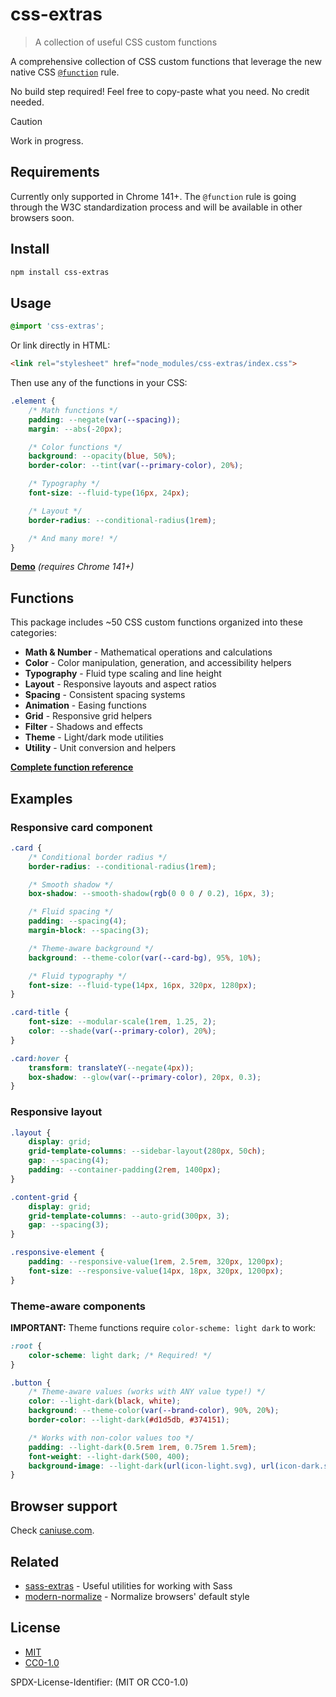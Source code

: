 # css-extras

> A collection of useful CSS custom functions

A comprehensive collection of CSS custom functions that leverage the new native CSS [`@function`](https://www.w3.org/TR/css-mixins-1/) rule.

No build step required! Feel free to copy-paste what you need. No credit needed.

> [!CAUTION]
> Work in progress.

## Requirements

Currently only supported in Chrome 141+. The `@function` rule is going through the W3C standardization process and will be available in other browsers soon.

## Install

```sh
npm install css-extras
```

## Usage

```css
@import 'css-extras';
```

Or link directly in HTML:

```html
<link rel="stylesheet" href="node_modules/css-extras/index.css">
```

Then use any of the functions in your CSS:

```css
.element {
	/* Math functions */
	padding: --negate(var(--spacing));
	margin: --abs(-20px);

	/* Color functions */
	background: --opacity(blue, 50%);
	border-color: --tint(var(--primary-color), 20%);

	/* Typography */
	font-size: --fluid-type(16px, 24px);

	/* Layout */
	border-radius: --conditional-radius(1rem);

	/* And many more! */
}
```

[**Demo**](https://sindresorhus.com/css-extras/example.html) *(requires Chrome 141+)*

## Functions

This package includes ~50 CSS custom functions organized into these categories:

- **Math & Number** - Mathematical operations and calculations
- **Color** - Color manipulation, generation, and accessibility helpers
- **Typography** - Fluid type scaling and line height
- **Layout** - Responsive layouts and aspect ratios
- **Spacing** - Consistent spacing systems
- **Animation** - Easing functions
- **Grid** - Responsive grid helpers
- **Filter** - Shadows and effects
- **Theme** - Light/dark mode utilities
- **Utility** - Unit conversion and helpers

**[Complete function reference](docs/functions.md)**

## Examples

### Responsive card component

```css
.card {
	/* Conditional border radius */
	border-radius: --conditional-radius(1rem);

	/* Smooth shadow */
	box-shadow: --smooth-shadow(rgb(0 0 0 / 0.2), 16px, 3);

	/* Fluid spacing */
	padding: --spacing(4);
	margin-block: --spacing(3);

	/* Theme-aware background */
	background: --theme-color(var(--card-bg), 95%, 10%);

	/* Fluid typography */
	font-size: --fluid-type(14px, 16px, 320px, 1280px);
}

.card-title {
	font-size: --modular-scale(1rem, 1.25, 2);
	color: --shade(var(--primary-color), 20%);
}

.card:hover {
	transform: translateY(--negate(4px));
	box-shadow: --glow(var(--primary-color), 20px, 0.3);
}
```

### Responsive layout

```css
.layout {
	display: grid;
	grid-template-columns: --sidebar-layout(280px, 50ch);
	gap: --spacing(4);
	padding: --container-padding(2rem, 1400px);
}

.content-grid {
	display: grid;
	grid-template-columns: --auto-grid(300px, 3);
	gap: --spacing(3);
}

.responsive-element {
	padding: --responsive-value(1rem, 2.5rem, 320px, 1200px);
	font-size: --responsive-value(14px, 18px, 320px, 1200px);
}
```

### Theme-aware components

**IMPORTANT:** Theme functions require `color-scheme: light dark` to work:

```css
:root {
	color-scheme: light dark; /* Required! */
}

.button {
	/* Theme-aware values (works with ANY value type!) */
	color: --light-dark(black, white);
	background: --theme-color(var(--brand-color), 90%, 20%);
	border-color: --light-dark(#d1d5db, #374151);

	/* Works with non-color values too */
	padding: --light-dark(0.5rem 1rem, 0.75rem 1.5rem);
	font-weight: --light-dark(500, 400);
	background-image: --light-dark(url(icon-light.svg), url(icon-dark.svg));
}
```

## Browser support

Check [caniuse.com](https://caniuse.com/?search=%40function).

## Related

- [sass-extras](https://github.com/sindresorhus/sass-extras) - Useful utilities for working with Sass
- [modern-normalize](https://github.com/sindresorhus/modern-normalize) - Normalize browsers' default style

## License

- [MIT](license-mit)
- [CC0-1.0](license-cc0)

SPDX-License-Identifier: (MIT OR CC0-1.0)
